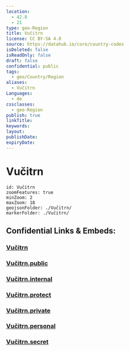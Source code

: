 ```yaml
---
location:
  - 42.8
  - 21
type: geo-Region
title: Vučitrn
license: CC BY-SA 4.0
source: https://datahub.io/core/country-codes
isDeleted: false
isReadOnly: false
draft: false
confidential: public
tags:
  - geo/Country/Region
aliases:
  - Vučitrn
Languages:
  - de
cssclasses:
  - geo-Region
publish: true
linkTitle:
keywords:
layout:
publishDate:
expiryDate:
---
```


# Vučitrn

```leaflet
id: Vučitrn
zoomFeatures: true 
minZoom: 2 
maxZoom: 18
geojsonFolder: ./Vučitrn/
markerFolder: ./Vučitrn/
```


## Confidential Links & Embeds: 

### [Vučitrn](/_Standards/Earth/Continent/Europe/Europe~South/Kosovo/districts~Kosovo/Kosovska_Mitrovica/counties~Kosovska_Mitrovica/Vučitrn.md) 

### [Vučitrn.public](/_public/Earth/Continent/Europe/Europe~South/Kosovo/districts~Kosovo/Kosovska_Mitrovica/counties~Kosovska_Mitrovica/Vučitrn.public.md) 

### [Vučitrn.internal](/_internal/Earth/Continent/Europe/Europe~South/Kosovo/districts~Kosovo/Kosovska_Mitrovica/counties~Kosovska_Mitrovica/Vučitrn.internal.md) 

### [Vučitrn.protect](/_protect/Earth/Continent/Europe/Europe~South/Kosovo/districts~Kosovo/Kosovska_Mitrovica/counties~Kosovska_Mitrovica/Vučitrn.protect.md) 

### [Vučitrn.private](/_private/Earth/Continent/Europe/Europe~South/Kosovo/districts~Kosovo/Kosovska_Mitrovica/counties~Kosovska_Mitrovica/Vučitrn.private.md) 

### [Vučitrn.personal](/_personal/Earth/Continent/Europe/Europe~South/Kosovo/districts~Kosovo/Kosovska_Mitrovica/counties~Kosovska_Mitrovica/Vučitrn.personal.md) 

### [Vučitrn.secret](/_secret/Earth/Continent/Europe/Europe~South/Kosovo/districts~Kosovo/Kosovska_Mitrovica/counties~Kosovska_Mitrovica/Vučitrn.secret.md)

